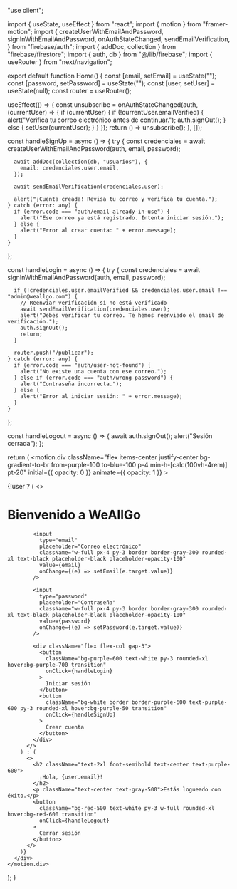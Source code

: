 "use client";

import { useState, useEffect } from "react";
import { motion } from "framer-motion";
import {
  createUserWithEmailAndPassword,
  signInWithEmailAndPassword,
  onAuthStateChanged,
  sendEmailVerification,
} from "firebase/auth";
import { addDoc, collection } from "firebase/firestore";
import { auth, db } from "@/lib/firebase";
import { useRouter } from "next/navigation";

export default function Home() {
  const [email, setEmail] = useState("");
  const [password, setPassword] = useState("");
  const [user, setUser] = useState<any>(null);
  const router = useRouter();

  useEffect(() => {
    const unsubscribe = onAuthStateChanged(auth, (currentUser) => {
      if (currentUser) {
        if (!currentUser.emailVerified) {
          alert("Verifica tu correo electrónico antes de continuar.");
          auth.signOut();
        } else {
          setUser(currentUser);
        }
      }
    });
    return () => unsubscribe();
  }, []);

  const handleSignUp = async () => {
    try {
      const credenciales = await createUserWithEmailAndPassword(auth, email, password);
  
      await addDoc(collection(db, "usuarios"), {
        email: credenciales.user.email,
      });
  
      await sendEmailVerification(credenciales.user);
  
      alert("¡Cuenta creada! Revisa tu correo y verifica tu cuenta.");
    } catch (error: any) {
      if (error.code === "auth/email-already-in-use") {
        alert("Ese correo ya está registrado. Intenta iniciar sesión.");
      } else {
        alert("Error al crear cuenta: " + error.message);
      }
    }
  };
  

  const handleLogin = async () => {
    try {
      const credenciales = await signInWithEmailAndPassword(auth, email, password);
  
      if (!credenciales.user.emailVerified && credenciales.user.email !== "admin@weallgo.com") {
        // Reenviar verificación si no está verificado
        await sendEmailVerification(credenciales.user);
        alert("Debes verificar tu correo. Te hemos reenviado el email de verificación.");
        auth.signOut();
        return;
      }
  
      router.push("/publicar");
    } catch (error: any) {
      if (error.code === "auth/user-not-found") {
        alert("No existe una cuenta con ese correo.");
      } else if (error.code === "auth/wrong-password") {
        alert("Contraseña incorrecta.");
      } else {
        alert("Error al iniciar sesión: " + error.message);
      }
    }
  };
  

  const handleLogout = async () => {
    await auth.signOut();
    alert("Sesión cerrada");
  };

  return (
    <motion.div
      className="flex items-center justify-center bg-gradient-to-br from-purple-100 to-blue-100 p-4 min-h-[calc(100vh-4rem)] pt-20"
      initial={{ opacity: 0 }}
      animate={{ opacity: 1 }}
    >
      <div className="w-full max-w-md bg-white shadow-2xl rounded-2xl p-8 space-y-6">
        {!user ? (
          <>
            <h1 className="text-3xl font-bold text-center text-purple-700">
              Bienvenido a WeAllGo
            </h1>

            <input
              type="email"
              placeholder="Correo electrónico"
              className="w-full px-4 py-3 border border-gray-300 rounded-xl text-black placeholder-black placeholder-opacity-100"
              value={email}
              onChange={(e) => setEmail(e.target.value)}
            />

            <input
              type="password"
              placeholder="Contraseña"
              className="w-full px-4 py-3 border border-gray-300 rounded-xl text-black placeholder-black placeholder-opacity-100"
              value={password}
              onChange={(e) => setPassword(e.target.value)}
            />

            <div className="flex flex-col gap-3">
              <button
                className="bg-purple-600 text-white py-3 rounded-xl hover:bg-purple-700 transition"
                onClick={handleLogin}
              >
                Iniciar sesión
              </button>
              <button
                className="bg-white border border-purple-600 text-purple-600 py-3 rounded-xl hover:bg-purple-50 transition"
                onClick={handleSignUp}
              >
                Crear cuenta
              </button>
            </div>
          </>
        ) : (
          <>
            <h2 className="text-2xl font-semibold text-center text-purple-600">
              ¡Hola, {user.email}!
            </h2>
            <p className="text-center text-gray-500">Estás logueado con éxito.</p>
            <button
              className="bg-red-500 text-white py-3 w-full rounded-xl hover:bg-red-600 transition"
              onClick={handleLogout}
            >
              Cerrar sesión
            </button>
          </>
        )}
      </div>
    </motion.div>
  );
}
